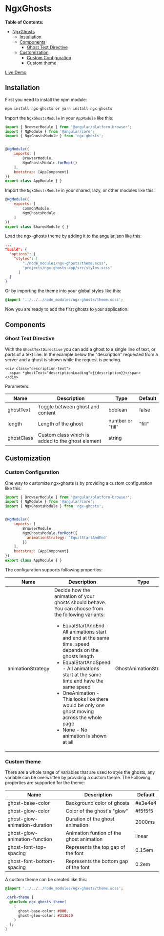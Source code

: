 # NgxGhosts

**Table of Contents:**

- [NgxGhosts](#ngxghosts)
  - [Installation](#installation)
  - [Components](#components)
    - [Ghost Text Directive](#ghost-text-directive)
  - [Customization](#customization)
    - [Custom Configuration](#custom-configuration)
    - [Custom theme](#custom-theme)

[Live Demo](https://stackblitz.com/github/oschlegel/ngx-ghosts-demo)

## Installation

First you need to install the npm module:

```bash
npm install ngx-ghosts or yarn install ngx-ghosts
```

Import the `NgxGhostsModule` in your `AppModule` like this:

```javascript
import { BrowserModule } from '@angular/platform-browser';
import { NgModule } from '@angular/core';
import { NgxGhostsModule } from 'ngx-ghosts';


@NgModule({
    imports: [
        BrowserModule,
        NgxGhostsModule.forRoot()
    ],
    bootstrap: [AppComponent]
})
export class AppModule { }
```

Import the `NgxGhostsModule` in your shared, lazy, or other modules like this:

```javascript
@NgModule({
    exports: [
        CommonModule,
        NgxGhostsModule
    ]
})
export class SharedModule { }
```

Load the ngx-ghosts theme by adding it to the angular.json like this:

```json
...
"build": {
  "options": {
    "styles": [
        "./node_modules/ngx-ghosts/theme.scss",
        "projects/ngx-ghosts-app/src/styles.scss"
      ]
  }
}
```

Or by importing the theme into your global styles like this:

```SASS
@import '../../../node_modules/ngx-ghosts/theme.scss';
```

Now you are ready to add the first ghosts to your application.

## Components

### Ghost Text Directive

With the `GhostTextDirective` you can add a ghost to a single line of text, or parts of a text line. In the example below the "description" requested from a server and a qhost is shown while the request is pending.

```markup
<div class="description-text">
  <span *ghostText="descriptionLoading">{{description}}</span>
</div>
```

Parameters:

| Name       | Description                                      | Type             | Default |
| ---------- | ------------------------------------------------ | ---------------- | ------- |
| ghostText  | Toggle between ghost and content                 | boolean          | false   |
| length     | Length of the ghost                              | number or "fill" | "fill"  |
| ghostClass | Custom class which is added to the ghost element | string           |         |

## Customization

### Custom Configuration

One way to customize ngx-ghosts is by providing a custom configuration like this:

```javascript
import { BrowserModule } from '@angular/platform-browser';
import { NgModule } from '@angular/core';
import { NgxGhostsModule } from 'ngx-ghosts';


@NgModule({
    imports: [
        BrowserModule,
        NgxGhostsModule.forRoot({
          animationStrategy: 'EqualStartAndEnd'
        })
    ],
    bootstrap: [AppComponent]
})
export class AppModule { }
```

The configuration supports following properties:

| Name              | Description                                                                                                                                                                                                                                                                                                                                                                                                                                                        | Type                   | Default        |
| ----------------- | ------------------------------------------------------------------------------------------------------------------------------------------------------------------------------------------------------------------------------------------------------------------------------------------------------------------------------------------------------------------------------------------------------------------------------------------------------------------ | ---------------------- | -------------- |
| animationStrategy | Decide how the animation of your ghosts should behave. You can choose from the following variants: <ul><li>EqualStartAndEnd - All animations start and end at the same time, speed depends on the ghosts length</li><li>EqualStartAndSpeed - All animations start at the same time and have the same speed</li><li>OneAnimation - This looks like there would be only one ghost moving across the whole page</li><li>None - No animation is shown at all</li></ul> | GhostAnimationStrategy | "OneAnimation" |

### Custom theme

There are a whole range of variables that are used to style the ghosts, any variable can be overwritten by providing a custom theme. The Following properties are supported for the theme:

| Name                          | Description                              | Default |
| ----------------------------- | ---------------------------------------- | ------- |
| ghost-base-color              | Background color of ghosts               | #e3e4e4 |
| ghost-glow-color              | Color of the ghost's "glow"              | #f5f5f5 |
| ghost-glow-animation-duration | Duration of the ghost animation          | 2000ms  |
| ghost-glow-animation-function | Animation funtion of the ghost animation | linear  |
| ghost-font-top-spacing        | Represents the top gap of the font       | 0.15em  |
| ghost-font-bottom-spacing     | Represents the bottom gap of the font    | 0.2em   |

A custom theme can be created like this:

```SASS
@import '../../../node_modules/ngx-ghosts/theme.scss';

.dark-theme {
  @include ngx-ghosts-theme(
    (
      ghost-base-color: #000,
      ghost-glow-color: #313639
    )
  );
}
```
